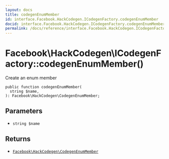 ```yaml
---
layout: docs
title: codegenEnumMember
id: interface.Facebook.HackCodegen.ICodegenFactory.codegenEnumMember
docid: interface.Facebook.HackCodegen.ICodegenFactory.codegenEnumMember
permalink: /docs/reference/interface.Facebook.HackCodegen.ICodegenFactory.codegenEnumMember.md
---
```

# Facebook\\HackCodegen\\ICodegenFactory::codegenEnumMember()




Create an enum member




``` Hack
public function codegenEnumMember(
  string $name,
): Facebook\HackCodegen\CodegenEnumMember;
```




## Parameters




* ` string $name `




## Returns




- [` Facebook\HackCodegen\CodegenEnumMember `](<class.Facebook.HackCodegen.CodegenEnumMember.md>)